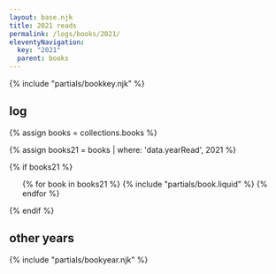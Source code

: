 ```yaml
---
layout: base.njk
title: 2021 reads
permalink: /logs/books/2021/
eleventyNavigation:
  key: "2021"
  parent: books
---
```


{% include "partials/bookkey.njk" %}

## log

{% assign books = collections.books %}

{% assign books21 = books | where: 'data.yearRead', 2021 %}

{% if books21 %}

<ul class="log booklist">
  {% for book in books21 %}
  {% include "partials/book.liquid" %}
  {% endfor %}
</ul>
{% endif %}

## other years

{% include "partials/bookyear.njk" %}
